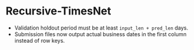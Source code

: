 # Recursive-TimesNet

- Validation holdout period must be at least `input_len + pred_len` days.
- Submission files now output actual business dates in the first column instead of row keys.

